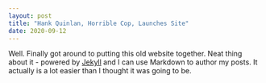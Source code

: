 ```yaml
---
layout: post
title: "Hank Quinlan, Horrible Cop, Launches Site"
date: 2020-09-12
---
```


Well. Finally got around to putting this old website together. Neat thing about it - powered by [Jekyll](http://jekyllrb.com) and I can use Markdown to author my posts. It actually is a lot easier than I thought it was going to be.
